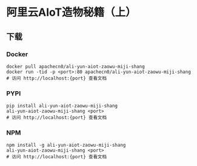 # 阿里云AIoT造物秘籍（上）

## 下载

### Docker

```
docker pull apachecn0/ali-yun-aiot-zaowu-miji-shang
docker run -tid -p <port>:80 apachecn0/ali-yun-aiot-zaowu-miji-shang
# 访问 http://localhost:{port} 查看文档
```

### PYPI

```
pip install ali-yun-aiot-zaowu-miji-shang
ali-yun-aiot-zaowu-miji-shang <port>
# 访问 http://localhost:{port} 查看文档
```

### NPM

```
npm install -g ali-yun-aiot-zaowu-miji-shang
ali-yun-aiot-zaowu-miji-shang <port>
# 访问 http://localhost:{port} 查看文档
```